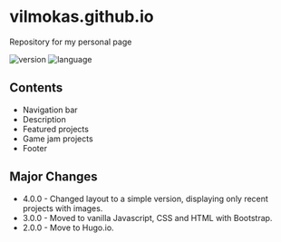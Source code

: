 # vilmokas.github.io

Repository for my personal page

![version](https://badgen.net/badge/version/4.0.0/blue) ![language](https://badgen.net/badge/language/English/cyan)

## Contents

- Navigation bar
- Description
- Featured projects
- Game jam projects
- Footer

## Major Changes

- 4.0.0 - Changed layout to a simple version, displaying only recent projects with images.
- 3.0.0 - Moved to vanilla Javascript, CSS and HTML with Bootstrap.
- 2.0.0 - Move to Hugo.io.
